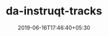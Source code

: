 ---
title: "da-instruqt-tracks"
date: 2019-06-16T17:46:40+05:30
type: "organisations"
org_name: "HashiCorp"
repo_desc: "NA"
repo_link: https://github.com/hashicorp/da-instruqt-tracks
---